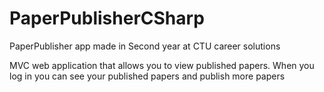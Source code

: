 # PaperPublisherCSharp
PaperPublisher app made in Second year at CTU career solutions

MVC web application that allows you to view published papers. When you log in you can see your published papers
and publish more papers

